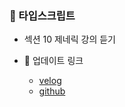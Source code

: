 ### 📘 타입스크립트
- 섹션 10 제네릭 강의 듣기

- 🔗 업데이트 링크
	 - [velog](https://velog.io/@fromzoo/%EC%A0%9C%EB%84%A4%EB%A6%AD)
	 - [github](https://github.com/leemyungju9347/TypeScript/blob/main/TypeScript_study/10_%EC%A0%9C%EB%84%A4%EB%A6%AD.md)
